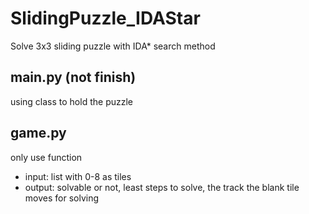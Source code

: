 # SlidingPuzzle_IDAStar
Solve 3x3 sliding puzzle with IDA* search method


## main.py (not finish)
  using class to hold the puzzle

## game.py
  only use function
  
  - input: list with 0-8 as tiles
  - output: solvable or not, least steps to solve, the track the blank tile moves for solving
